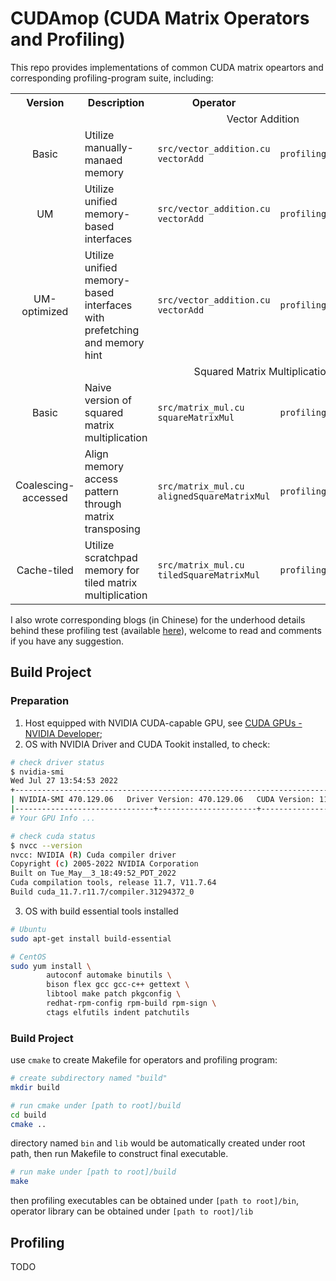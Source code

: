 # CUDAmop (CUDA Matrix Operators and Profiling)

This repo provides implementations of common CUDA matrix opeartors and corresponding profiling-program suite, including:

<table>
    <tr>
        <th align="center">Version</th>
        <th align="center">Description</th>
        <th align="center">Operator</th>
        <th align="center">Profiling Program</th>
    </tr>
    <tr>
        <td align="center" colspan="4">Vector Addition</td>
    </tr>
    <tr>
        <td align="center">Basic</td>
        <td>Utilize manually-manaed memory</td>
        <td>
            <code>src/vector_addition.cu</code>
            <br><code>vectorAdd</code>
        </td>
        <td><code>profiling/vector_addition/basic.cu</code></td>
    </tr>
    <tr>
        <td align="center">UM</td>
        <td>Utilize unified memory-based interfaces</td>
        <td>
            <code>src/vector_addition.cu</code>
            <br><code>vectorAdd</code>
        </td>
        <td><code>profiling/vector_addition/unified.cu</code></td>
    </tr>
    <tr>
        <td align="center">UM-optimized</td>
        <td>Utilize unified memory-based interfaces with prefetching and memory hint</td>
        <td>
            <code>src/vector_addition.cu</code>
            <br><code>vectorAdd</code>
        </td>
        <td><code>profiling/vector_addition/unified_prefetch.cu</code></td>
    </tr>
    <tr>
        <td align="center" colspan="4">Squared Matrix Multiplication</td>
    </tr>
    <tr>
        <td align="center">Basic</td>
        <td>Naive version of squared matrix multiplication</td>
        <td>
            <code>src/matrix_mul.cu</code>
            <br><code>squareMatrixMul</code>
        </td>
        <td><code>profiling/matrix_multiplication/basic.cu</code></td>
    </tr>
    <tr>
        <td align="center">Coalescing-accessed</td>
        <td>Align memory access pattern through matrix transposing</td>
        <td>
            <code>src/matrix_mul.cu</code>
            <br><code>alignedSquareMatrixMul</code>
        </td>
        <td><code>profiling/matrix_multiplication/aligned.cu</code></td>
    </tr>
    <tr>
        <td align="center">Cache-tiled</td>
        <td>Utilize scratchpad memory for tiled matrix multiplication</td>
        <td>
            <code>src/matrix_mul.cu</code>
            <br><code>tiledSquareMatrixMul</code>
        </td>
        <td><code>profiling/matrix_multiplication/tiled.cu</code></td>
    </tr>
</table>

I also wrote corresponding blogs (in Chinese) for the underhood details behind these profiling test (available [here](https://zobinhuang.github.io/sec_learning/Tech_OS_And_Linux_Kernel/index.html#cuda)), welcome to read and comments if you have any suggestion.

## Build Project

### Preparation
1. Host equipped with NVIDIA CUDA-capable GPU, see [CUDA GPUs - NVIDIA Developer](https://developer.nvidia.com/cuda-gpus);
2. OS with NVIDIA Driver and CUDA Tookit installed, to check:

```bash
# check driver status
$ nvidia-smi
Wed Jul 27 13:54:53 2022       
+-----------------------------------------------------------------------------+
| NVIDIA-SMI 470.129.06   Driver Version: 470.129.06   CUDA Version: 11.4     |
|-------------------------------+----------------------+----------------------+
# Your GPU Info ...

# check cuda status
$ nvcc --version
nvcc: NVIDIA (R) Cuda compiler driver
Copyright (c) 2005-2022 NVIDIA Corporation
Built on Tue_May__3_18:49:52_PDT_2022
Cuda compilation tools, release 11.7, V11.7.64
Build cuda_11.7.r11.7/compiler.31294372_0
```

3. OS with build essential tools installed

```bash
# Ubuntu
sudo apt-get install build-essential

# CentOS
sudo yum install \
        autoconf automake binutils \
        bison flex gcc gcc-c++ gettext \
        libtool make patch pkgconfig \
        redhat-rpm-config rpm-build rpm-sign \
        ctags elfutils indent patchutils 
```

### Build Project

use `cmake` to create Makefile for operators and profiling program:

```bash
# create subdirectory named "build"
mkdir build

# run cmake under [path to root]/build
cd build
cmake ..
```

directory named `bin` and `lib` would be automatically created under root path, then run Makefile to construct final executable.

```bash
# run make under [path to root]/build
make
```

then profiling executables can be obtained under `[path to root]/bin`, operator library can be obtained under `[path to root]/lib`

## Profiling
TODO